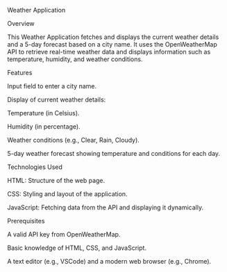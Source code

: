 Weather Application

Overview

This Weather Application fetches and displays the current weather details and a 5-day forecast based on a city name. It uses the OpenWeatherMap API to retrieve real-time weather data and displays information such as temperature, humidity, and weather conditions.

Features

Input field to enter a city name.

Display of current weather details:

Temperature (in Celsius).

Humidity (in percentage).

Weather conditions (e.g., Clear, Rain, Cloudy).

5-day weather forecast showing temperature and conditions for each day.

Technologies Used

HTML: Structure of the web page.

CSS: Styling and layout of the application.

JavaScript: Fetching data from the API and displaying it dynamically.

Prerequisites

A valid API key from OpenWeatherMap.

Basic knowledge of HTML, CSS, and JavaScript.

A text editor (e.g., VSCode) and a modern web browser (e.g., Chrome).



